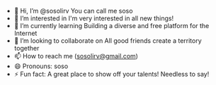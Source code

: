 - 👋 Hi, I’m @sosolirv You can call me soso
- 👀 I’m interested in I'm very interested in all new things!
- 🌱 I’m currently learning Building a diverse and free platform for the Internet
- 💞️ I’m looking to collaborate on All good friends create a territory together
- 📫 How to reach me (sosolirv@gmail.com)
- 😄 Pronouns: soso
- ⚡ Fun fact: A great place to show off your talents! Needless to say!

<!---
sosolirv/sosolirv is a ✨ special ✨ repository because its `README.md` (this file) appears on your GitHub profile.
You can click the Preview link to take a look at your changes.
--->
